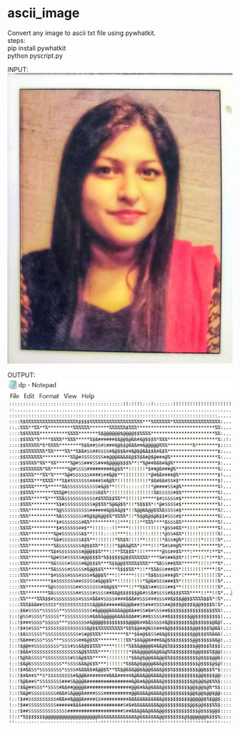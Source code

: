 # ascii_image
Convert any image to ascii txt file using pywhatkit.
<br />
steps:
<br />
pip install pywhatkit
<br />
python pyscript.py


INPUT:
<br/>
![ScreenShot](pic.JPG)

OUTPUT:
<br/>
![ScreenShot](ascii.JPG)
